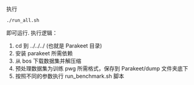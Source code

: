 执行
```bash
./run_all.sh
```
即可运行.
执行逻辑：
1. cd 到 ../../../ (也就是 Parakeet 目录)
2. 安装 parakeet 所需依赖
3. 从 bos 下载数据集并解压缩
4. 预处理数据集为训练 pwg 所需格式，保存到 Parakeet/dump 文件夹底下
5. 按照不同的参数执行 run_benchmark.sh 脚本
